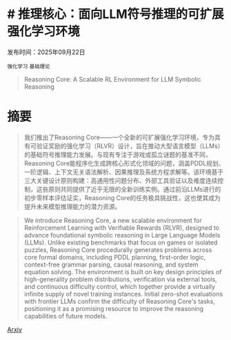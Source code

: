 # # 推理核心：面向LLM符号推理的可扩展强化学习环境

发布时间：2025年09月22日

`强化学习` `基础理论`

> Reasoning Core: A Scalable RL Environment for LLM Symbolic Reasoning

# 摘要

> 我们推出了Reasoning Core——一个全新的可扩展强化学习环境，专为具有可验证奖励的强化学习（RLVR）设计，旨在推动大型语言模型（LLMs）的基础符号推理能力发展。与现有专注于游戏或孤立谜题的基准不同，Reasoning Core能程序化生成跨核心形式化领域的问题，涵盖PDDL规划、一阶逻辑、上下文无关语法解析、因果推理及系统方程求解等。该环境基于三大关键设计原则构建：高通用性问题分布、外部工具验证以及难度连续控制，这些原则共同提供了近乎无限的全新训练实例。通过前沿LLMs进行的初步零样本评估证实，Reasoning Core的任务极具挑战性，这也使其成为提升未来模型推理能力的潜力资源。

> We introduce Reasoning Core, a new scalable environment for Reinforcement Learning with Verifiable Rewards (RLVR), designed to advance foundational symbolic reasoning in Large Language Models (LLMs). Unlike existing benchmarks that focus on games or isolated puzzles, Reasoning Core procedurally generates problems across core formal domains, including PDDL planning, first-order logic, context-free grammar parsing, causal reasoning, and system equation solving. The environment is built on key design principles of high-generality problem distributions, verification via external tools, and continuous difficulty control, which together provide a virtually infinite supply of novel training instances. Initial zero-shot evaluations with frontier LLMs confirm the difficulty of Reasoning Core's tasks, positioning it as a promising resource to improve the reasoning capabilities of future models.

[Arxiv](https://arxiv.org/abs/2509.18083)